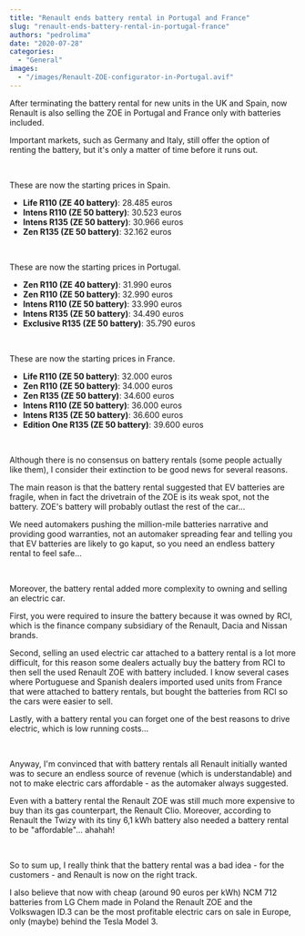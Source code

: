 ```yaml
---
title: "Renault ends battery rental in Portugal and France"
slug: "renault-ends-battery-rental-in-portugal-france"
authors: "pedrolima"
date: "2020-07-28"
categories:
  - "General"
images:
  - "/images/Renault-ZOE-configurator-in-Portugal.avif"
---
```


After terminating the battery rental for new units in the UK and Spain, now Renault is also selling the ZOE in Portugal and France only with batteries included.

Important markets, such as Germany and Italy, still offer the option of renting the battery, but it's only a matter of time before it runs out.

 

These are now the starting prices in Spain.

- **Life R110 (ZE 40 battery)**: 28.485 euros
- **Intens R110 (ZE 50 battery)**: 30.523 euros
- **Intens R135 (ZE 50 battery)**: 30.966 euros
- **Zen R135 (ZE 50 battery)**: 32.162 euros

 

These are now the starting prices in Portugal.

- **Zen R110 (ZE 40 battery)**: 31.990 euros
- **Zen R110 (ZE 50 battery)**: 32.990 euros
- **Intens R110 (ZE 50 battery)**: 33.990 euros
- **Intens R135 (ZE 50 battery)**: 34.490 euros
- **Exclusive R135 (ZE 50 battery)**: 35.790 euros

 

These are now the starting prices in France.

- **Life R110 (ZE 50 battery)**: 32.000 euros
- **Zen R110 (ZE 50 battery)**: 34.000 euros
- **Zen R135 (ZE 50 battery)**: 34.600 euros
- **Intens R110 (ZE 50 battery)**: 36.000 euros
- **Intens R135 (ZE 50 battery)**: 36.600 euros
- **Edition One R135 (ZE 50 battery)**: 39.600 euros

 

Although there is no consensus on battery rentals (some people actually like them), I consider their extinction to be good news for several reasons.

The main reason is that the battery rental suggested that EV batteries are fragile, when in fact the drivetrain of the ZOE is its weak spot, not the battery. ZOE's battery will probably outlast the rest of the car...

We need automakers pushing the million-mile batteries narrative and providing good warranties, not an automaker spreading fear and telling you that EV batteries are likely to go kaput, so you need an endless battery rental to feel safe...

 

Moreover, the battery rental added more complexity to owning and selling an electric car.

First, you were required to insure the battery because it was owned by RCI, which is the finance company subsidiary of the Renault, Dacia and Nissan brands.

Second, selling an used electric car attached to a battery rental is a lot more difficult, for this reason some dealers actually buy the battery from RCI to then sell the used Renault ZOE with battery included. I know several cases where Portuguese and Spanish dealers imported used units from France that were attached to battery rentals, but bought the batteries from RCI so the cars were easier to sell.

Lastly, with a battery rental you can forget one of the best reasons to drive electric, which is low running costs...

 

Anyway, I'm convinced that with battery rentals all Renault initially wanted was to secure an endless source of revenue (which is understandable) and not to make electric cars affordable - as the automaker always suggested.

Even with a battery rental the Renault ZOE was still much more expensive to buy than its gas counterpart, the Renault Clio. Moreover, according to Renault the Twizy with its tiny 6,1 kWh battery also needed a battery rental to be "affordable"... ahahah!

 

So to sum up, I really think that the battery rental was a bad idea - for the customers - and Renault is now on the right track.

I also believe that now with cheap (around 90 euros per kWh) NCM 712 batteries from LG Chem made in Poland the Renault ZOE and the Volkswagen ID.3 can be the most profitable electric cars on sale in Europe, only (maybe) behind the Tesla Model 3.

